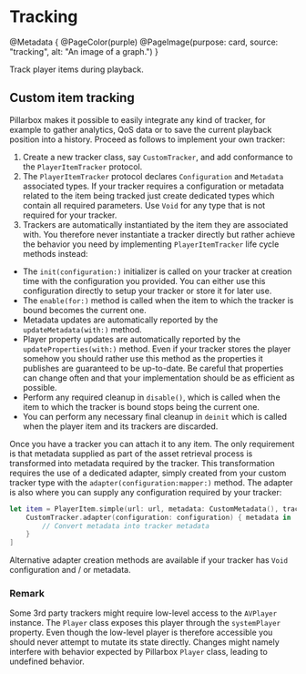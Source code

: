 # Tracking

@Metadata {
    @PageColor(purple)
    @PageImage(purpose: card, source: "tracking", alt: "An image of a graph.")
}

Track player items during playback.

## Custom item tracking

Pillarbox makes it possible to easily integrate any kind of tracker, for example to gather analytics, QoS data or to save the current playback position into a history. Proceed as follows to implement your own tracker:

1. Create a new tracker class, say `CustomTracker`, and add conformance to the `PlayerItemTracker` protocol.
2. The `PlayerItemTracker` protocol declares `Configuration` and `Metadata` associated types. If your tracker requires a configuration or metadata related to the item being tracked just create dedicated types which contain all required parameters. Use `Void` for any type that is not required for your tracker.
3. Trackers are automatically instantiated by the item they are associated with. You therefore never instantiate a tracker directly but rather achieve the behavior you need by implementing `PlayerItemTracker` life cycle methods instead:
  - The `init(configuration:)` initializer is called on your tracker at creation time with the configuration you provided. You can either use this configuration directly to setup your tracker or store it for later use.
  - The `enable(for:)` method is called when the item to which the tracker is bound becomes the current one.
  - Metadata updates are automatically reported by the `updateMetadata(with:)` method.
  - Player property updates are automatically reported by the `updateProperties(with:)` method. Even if your tracker stores the player somehow you should rather use this method as the properties it publishes are guaranteed to be up-to-date. Be careful that properties can change often and that your implementation should be as efficient as possible.
  - Perform any required cleanup in `disable()`, which is called when the item to which the tracker is bound stops being the current one.
  - You can perform any necessary final cleanup in `deinit` which is called when the player item and its trackers are discarded.

Once you have a tracker you can attach it to any item. The only requirement is that metadata supplied as part of the asset retrieval process is transformed into metadata required by the tracker. This transformation requires the use of a dedicated adapter, simply created from your custom tracker type with the `adapter(configuration:mapper:)` method. The adapter is also where you can supply any configuration required by your tracker:

```swift
let item = PlayerItem.simple(url: url, metadata: CustomMetadata(), trackerAdapters: [
    CustomTracker.adapter(configuration: configuration) { metadata in
        // Convert metadata into tracker metadata
    }
]
```

Alternative adapter creation methods are available if your tracker has `Void` configuration and / or metadata.

### Remark

Some 3rd party trackers might require low-level access to the `AVPlayer` instance. The `Player` class exposes this player through the `systemPlayer` property. Even though the low-level player is therefore accessible you should never attempt to mutate its state directly. Changes might namely interfere with behavior expected by Pillarbox `Player` class, leading to undefined behavior.

